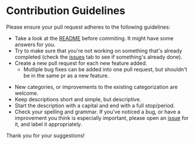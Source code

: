 # Contribution Guidelines

Please ensure your pull request adheres to the following guidelines:

* Take a look at the [README](./README.md) before commiting. It might have some answers for you.
* Try to make sure that you're not working on something that's already completed (check the 
[issues](https://github.com/gwilliamsmith/GraphVisualizer/issues) tab to see if something's already done).
* Create a new pull request for each new feature added.
  * Mutliple bug fixes can be added into one pull request, but shouldn't be in the same pr as a new feature.
- New categories, or improvements to the existing categorization are welcome.
- Keep descriptions short and simple, but descriptive.
- Start the description with a capital and end with a full stop/period.
- Check your spelling and grammar.
If you've noticed a bug, or have a improvement you think is especially important, please open an 
[issue](https://github.com/gwilliamsmith/GraphVisualizer/issues/new) for it, and label it appropriately.

Thank you for your suggestions!
